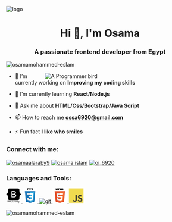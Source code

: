 ![logo](https://camo.githubusercontent.com/48ec00ed4c84e771db4a1db90b56352923a8d644452a32b434d68e97006c9337/68747470733a2f2f63686b736b696c6c732e636f6d2f77702d636f6e74656e742f75706c6f6164732f323032302f30342f504e432d416e696d617465642d42616e6e6572732e676966)
<h1 align="center">Hi 👋, I'm Osama</h1>
<h3 align="center">A passionate frontend developer from Egypt</h3>

<p align="left"> <img src="https://komarev.com/ghpvc/?username=osamamohammed-eslam&label=Profile%20views&color=0e75b6&style=flat" alt="osamamohammed-eslam" /> </p>
<img src="https://repository-images.githubusercontent.com/462900780/0a10af70-6cbf-46df-9071-0ff586a3b1d6" alt="A Programmer bird" align="right" width="400" />



- 🔭 I’m currently working on **Improving my coding skills**

- 🌱 I’m currently learning **React/Node.js**

- 💬 Ask me about **HTML/Css/Bootstrap/Java Script**

- 📫 How to reach me **ossa6920@gmail.com**

- ⚡ Fun fact **I like who smiles**

<h3 align="left">Connect with me:</h3>
<p align="left">
<a href="https://twitter.com/osamaalaraby9" target="blank"><img align="center" src="https://raw.githubusercontent.com/rahuldkjain/github-profile-readme-generator/master/src/images/icons/Social/twitter.svg" alt="osamaalaraby9" height="30" width="40" /></a>
<a href="https://linkedin.com/in/osama-islam-6219a824b/" target="blank"><img align="center" src="https://raw.githubusercontent.com/rahuldkjain/github-profile-readme-generator/master/src/images/icons/Social/linked-in-alt.svg" alt="osama islam" height="30" width="40" /></a>
<a href="https://instagram.com/oi_6920" target="blank"><img align="center" src="https://raw.githubusercontent.com/rahuldkjain/github-profile-readme-generator/master/src/images/icons/Social/instagram.svg" alt="oi_6920" height="30" width="40" /></a>
</p>

<h3 align="left">Languages and Tools:</h3>
<p align="left"> <a href="https://getbootstrap.com" target="_blank" rel="noreferrer"> <img src="https://raw.githubusercontent.com/devicons/devicon/master/icons/bootstrap/bootstrap-plain-wordmark.svg" alt="bootstrap" width="40" height="40"/> </a> <a href="https://www.w3schools.com/css/" target="_blank" rel="noreferrer"> <img src="https://raw.githubusercontent.com/devicons/devicon/master/icons/css3/css3-original-wordmark.svg" alt="css3" width="40" height="40"/> </a> <a href="https://git-scm.com/" target="_blank" rel="noreferrer"> <img src="https://www.vectorlogo.zone/logos/git-scm/git-scm-icon.svg" alt="git" width="40" height="40"/> </a> <a href="https://www.w3.org/html/" target="_blank" rel="noreferrer"> <img src="https://raw.githubusercontent.com/devicons/devicon/master/icons/html5/html5-original-wordmark.svg" alt="html5" width="40" height="40"/> </a> <a href="https://developer.mozilla.org/en-US/docs/Web/JavaScript" target="_blank" rel="noreferrer"> <img src="https://raw.githubusercontent.com/devicons/devicon/master/icons/javascript/javascript-original.svg" alt="javascript" width="40" height="40"/> </a> </p>

<p><img align="center" src="https://github-readme-stats.vercel.app/api/top-langs?username=osamamohammed-eslam&show_icons=true&locale=en&layout=compact" alt="osamamohammed-eslam" /></p>
